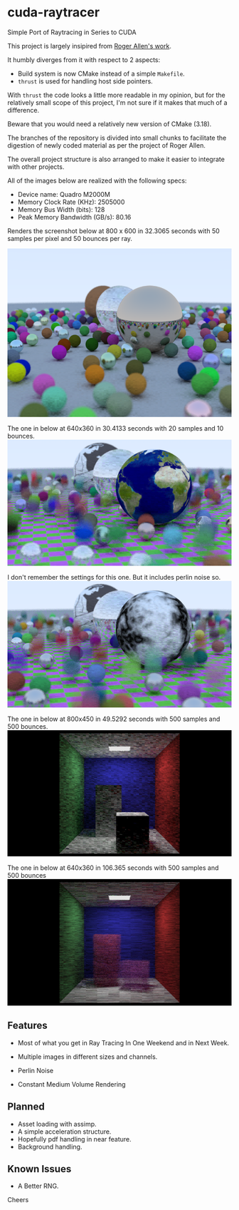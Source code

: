 # cuda-raytracer
Simple Port of Raytracing in Series to CUDA

This project is largely insipired from 
[Roger Allen's work](https://github.com/rogerallen/raytracinginoneweekendincuda).

It humbly diverges from it with respect to 2 aspects:

- Build system is now CMake instead of a simple `Makefile`.
- `thrust` is used for handling host side pointers.

With `thrust` the code looks a little more readable in my opinion, 
but for the relatively small scope of this project, I'm not sure if it
makes that much of a difference.

Beware that you would need a relatively new version of CMake (3.18).

The branches of the repository is divided into small chunks to facilitate
the digestion of newly coded material as per the project of Roger Allen.

The overall project structure is also arranged to make it easier to
integrate with other projects.

All of the images below are realized with the following specs:

- Device name: Quadro M2000M
- Memory Clock Rate (KHz): 2505000
- Memory Bus Width (bits): 128
- Peak Memory Bandwidth (GB/s): 80.16


Renders the screenshot below at 800 x 600 in 32.3065 seconds with 50 samples
per pixel and 50 bounces per ray.

<img src="images/final.png" alt="final screenshot"/>

The one in below at 640x360 in 30.4133 seconds with 20 samples and 10 bounces.
<img src="images/final2.png" alt="final screenshot second version"/>


I don't remember the settings for this one. But it includes perlin noise so.
<img src="images/final3.png" alt="final screenshot third version"/>


The one in below at 800x450 in 49.5292 seconds with 500 samples and 500
bounces.
<img src="images/final4.png" alt="final screenshot fourth version"/>

The one in below at 640x360 in 106.365 seconds with 500 samples and 500
bounces
<img src="images/cornell_smoke.png" alt="final screenshot fifth version"/>

## Features

- Most of what you get in Ray Tracing In One Weekend and in Next Week.

- Multiple images in different sizes and channels.

- Perlin Noise

- Constant Medium Volume Rendering

## Planned

- Asset loading with assimp.
- A simple acceleration structure.
- Hopefully pdf handling in near feature.
- Background handling.


## Known Issues

- A Better RNG.

Cheers
